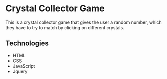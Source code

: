 # Crystal Collector Game

This is a crystal collector game that gives the user a random number, which they have to try to match by clicking on different crystals.

## Technologies
- HTML
- CSS
- JavaScript
- Jquery
